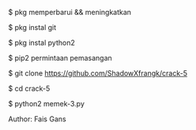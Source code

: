 
$ pkg memperbarui && meningkatkan

$ pkg instal git

$ pkg instal python2

$ pip2 permintaan pemasangan

$ git clone https://github.com/ShadowXfrangk/crack-5

$ cd crack-5

$ python2 memek-3.py

Author: Fais Gans
